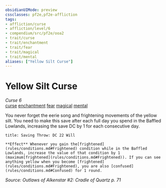 ```yaml
---
obsidianUIMode: preview
cssclasses: pf2e,pf2e-affliction
tags:
- affliction/curse
- affliction/level/6
- compendium/src/pf2e/ooa2
- trait/curse
- trait/enchantment
- trait/fear
- trait/magical
- trait/mental
aliases: ["Yellow Silt Curse"]
---
```

# Yellow Silt Curse
*Curse 6*  
[curse](rules/traits/curse.md "Curse Effect Trait")  [enchantment](rules/traits/enchantment.md "Enchantment School Trait")  [fear](rules/traits/fear.md "Fear Effect Trait")  [magical](rules/traits/magical.md "Magical Item Trait")  [mental](rules/traits/mental.md "Mental Effect Trait")  

You never forget the eerie song and frightening movements of the yellow silt. You need to make this save after each full day you spend in the Baffled Lowlands, increasing the save DC by 1 for each consecutive day.

```ad-inline-affliction
title: Saving Throw: DC 22 Will

**Effect** Whenever you gain the[frightened](rules/conditions.md#Frightened) condition while in the Baffled Lowlands, increase the value of that condition by 1 (maximum[frightened](rules/conditions.md#Frightened)). If you can see anything yellow when you become [frightened](rules/conditions.md#Frightened), you are also [confused](rules/conditions.md#Confused) for 1 round.
```

*Source: Outlaws of Alkenstar #2: Cradle of Quartz p. 71*